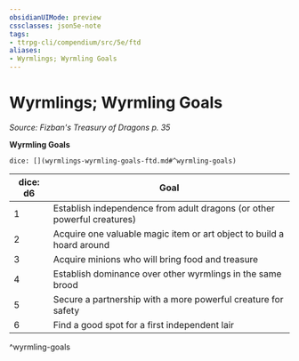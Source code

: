 ```yaml
---
obsidianUIMode: preview
cssclasses: json5e-note
tags:
- ttrpg-cli/compendium/src/5e/ftd
aliases:
- Wyrmlings; Wyrmling Goals
---
```

# Wyrmlings; Wyrmling Goals
*Source: Fizban's Treasury of Dragons p. 35* 

**Wyrmling Goals**

`dice: [](wyrmlings-wyrmling-goals-ftd.md#^wyrmling-goals)`

| dice: d6 | Goal |
|----------|------|
| 1 | Establish independence from adult dragons (or other powerful creatures) |
| 2 | Acquire one valuable magic item or art object to build a hoard around |
| 3 | Acquire minions who will bring food and treasure |
| 4 | Establish dominance over other wyrmlings in the same brood |
| 5 | Secure a partnership with a more powerful creature for safety |
| 6 | Find a good spot for a first independent lair |
^wyrmling-goals